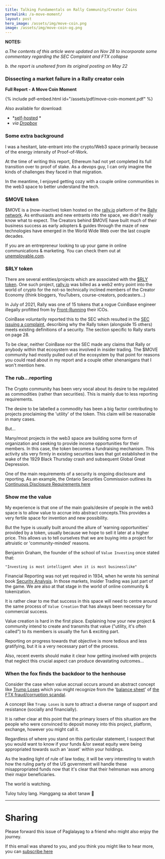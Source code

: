 ```yaml
---
title: Talking Fundamentals on Rally Community/Creator Coins
permalink: /a-move-moment/
layout: post
hero_image: /assets/img/move-coin.png
image: /assets/img/move-coin-og.png
---
```



**NOTES:** 

*a.The contents of this article were updated on Nov 28 to incorporate some commentary regarding the SEC Complaint and FTX collapse*

*b. the report is unaltered from its original posting on May 22*


### Dissecting a market failure in a Rally creator coin

**Full Report - A Move Coin Moment** 

{% include pdf-embed.html id="/assets/pdf/move-coin-moment.pdf" %}

Also available for download:
 - *[self-hosted](/assets/pdf/move-coin-moment.pdf) *
 - *via [Dropbox](https://www.dropbox.com/s/y04q2nh1v32mqdv/A%20MOVE%20coin%20moment.pdf?dl=0)*
### Some extra background

I was a hesitant, late-entrant into the crypto/Web3 space primarily because of the energy intensity of Proof-of-Work.  

At the time of writing this report, Ethereum had not yet completed its full transition over to proof of stake.  As a devops guy, I can only imagine the kinds of challenges they faced in that migration.

In the meantime, I enjoyed getting cozy with a couple online communities in the web3 space to better understand the tech.

### $MOVE token
$MOVE is a (now-inactive) token hosted on the [rally.io](https://rally.io/creator/MOVE/) platform of the [Rally network](https://rly.network/).  As enthusiasts and new entrants into the space, we didn't really know what to expect.  The Creators behind $MOVE have built much of their business success as early adopters & guides through the maze of new technologies have emerged in the World Wide Web over the last couple decades.

If you are an entrepreneur looking to up your game in online communications & marketing. You can check them out at [unemployable.com](https://unemployable.com).

### $RLY token
There are several entities/projects which are associated with the [$RLY token](https://coinmarketcap.com/currencies/rally/). One such project, [rally.io](rally.io) was billed as a web2 entry point into the world of crypto for the not-so technically inclined members of the Creator Economy (think bloggers, YouTubers, course-creators, podcasters...)

In July of 2021, Rally was one of 15 tokens that a rogue CoinBase engineer illegally profitted from by [Front-Running](https://www.investopedia.com/terms/f/frontrunning.asp) their ICOs.  

CoinBase voluntarily reported this to the SEC which resulted in the [SEC issuing a complaint](http://web.archive.org/web/20220803015042/https://www.sec.gov/litigation/complaints/2022/comp-pr2022-127.pdf), describing why the Rally token (alongside 15 others) meets existing definitions of a security. The section specific to Rally starts on page 28.

To be clear, neither CoinBase nor the SEC made any claims that Rally or anybody within that ecosystem was involved in insider trading.  The $MOVE community had mostly pulled out of the ecosystem by that point for reasons you could read about in my report and a couple other shenanigans that I won't mention here. 

### The rub...reporting
The Crypto community has been very vocal about its desire to be regulated as commodities (rather than securities).  This is mainly due to less reporting requirements.

The desire to be labelled a commodity has been a big factor contributing to projects proclaiming the 'utility' of the token.  This claim will be reasonable in many cases. 

But...

Many/most projects in the web3 space are building some form of organization and seeking to provide income opportunities for their members. In this case, the token becomes a fundraising mechanism.  This activity sits very firmly in existing securities laws that got established in the wake of the 1929 Black Thursday crash and subsequent Global Great Depression.

One of the main requirements of a security is ongoing disclosure and reporting.  As an example, the Ontario Securities Commission outlines its [Continuous Disclosure Requirements here](https://www.osc.ca/en/industry/companies/continuous-disclosure)

### Show me the value

My experience is that one of the main goals/desire of people in the web3 space is to allow value to accrue into abstract concepts.This provides a very fertile space for invention and new possibility.

But the hype is usually built around the allure of 'earning opportunities' provided by a token, usually because we hope to sell it later at a higher price.  This allows us to tell ourselves that we are buying into a project for altruistic or 'community-minded' reasons.

Benjamin Graham, the founder of the school of `Value Investing` once stated that:
 
 `"Investing is most intelligent when it is most businesslike"`

Financial Reporting was not yet required in 1934, when he wrote his seminal book [Security Analysis](https://archive.org/details/securityanalysis0000grah_k7k1/page/n9/mode/2up).  In those markets, Insider Trading was just part of the game. We are also at that stage in the world of online community & tokenization.  

It is rather clear to me that success in this space will need to centre around the same process of `Value Creation` that has always been necessary for commercial success. 

Value creation is hard in the first place.  Explaining how your new project & community intend to create and transmits that value ("utility, it's often called") to its members is usually the fun & exciting part. 

Reporting on progress towards that objective is more tedious and less gratifying, but it is a very necessary part of the process.

Also, recent events should make it clear how getting involved with projects that neglect this crucial aspect can produce devastating outcomes...

### When the fox finds the backdoor to the henhouse

Consider the case when value accrual occurs around an abstract concept like [Trump Loses](https://etherscan.io/token/0x70878b693a57a733a79560e33cf6a828e685d19a) which you might recognize from the '[balance sheet](http://web.archive.org/web/20221112222902/https://d1e00ek4ebabms.cloudfront.net/production/7ab64a3b-6ce0-47cc-96ac-5e2d2a8c5d6c.png)'  of [the FTX fraud/corruption scandal](http://web.archive.org/web/20210920150103/https://www.coindesk.com/markets/2020/10/16/crypto-traders-bet-on-us-election-as-ftx-prediction-markets-hit-record-volumes/).

A concept like `Trump Loses` is sure to attract a diverse range of support and resistance (socially and financially).  

It is rather clear at this point that the primary losers of this situation are the people who were convinced to deposit money into this project, platform, exchange, however you might call it.

Regardless of where you stand on this particular statement, I suspect that you would want to know if your funds &/or sweat equity were being appropriated towards such an 'asset' within your holdings.

As the leading light of rule of law today, it will be very interesting to watch how the ruling party of the US government will handle these misappropriated funds now that it's clear that their helmsman was among their major beneficiaries. 

The world is watching.

Tuloy tuloy lang.  Hanggang sa abot tanaw 🖖

---

# Sharing

Please forward this issue of Paglalayag to a friend who might also enjoy the journey.

If this email was shared to you, and you think you might like to hear more, you can [subscribe here](https://ck.paglalayag.net/)
